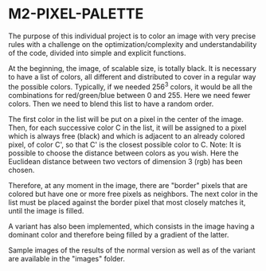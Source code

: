 # M2-PIXEL-PALETTE

The purpose of this individual project is to color an image with very precise rules with a challenge on the optimization/complexity and understandability of the code, divided into simple and explicit functions.

At the beginning, the image, of scalable size, is totally black. It is necessary to have a list of colors, all different and distributed to cover in a regular way the possible colors. Typically, if we needed $256^{3}$ colors, it would be all the combinations for red/green/blue between 0 and 255. Here we need fewer colors. Then we need to blend this list to have a random order.

The first color in the list will be put on a pixel in the center of the image. Then, for each successive color C in the list, it will be assigned to a pixel which is always free (black) and which is adjacent to an already colored pixel, of color C', so that C' is the closest possible color to C. Note: It is possible to choose the distance between colors as you wish. Here the Euclidean distance between two vectors of dimension 3 (rgb) has been chosen.

Therefore, at any moment in the image, there are "border" pixels that are colored but have one or more free pixels as neighbors. The next color in the list must be placed against the border pixel that most closely matches it, until the image is filled.

A variant has also been implemented, which consists in the image having a dominant color and therefore being filled by a gradient of the latter.

Sample images of the results of the normal version as well as of the variant are available in the "images" folder.